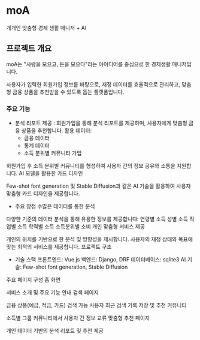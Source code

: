# moA
개개인 맞춤형 경제 생활 매니저 + AI

## 프로젝트 개요
moA는 "사람을 모으고, 돈을 모으다"라는 아이디어를 중심으로 한 경제생활 매니저입니다. 

사용자가 입력한 회원가입 정보를 바탕으로, 
재정 데이터를 효율적으로 관리하고, 맞춤형 금융 상품을 추천받을 수 있도록 돕는 플랫폼입니다.

### 주요 기능
- 분석 리포트 제공
: 회원가입을 통해 분석 리포트를 제공하며, 사용자에게 맞춤형 금융 상품을 추천합니다.
활용 데이터:
  - 금융 데이터
  - 통계 데이터
  - 소득 분위별 커뮤니티 가입

회원가입 후 소득 분위별 커뮤니티를 형성하여 사용자 간의 정보 공유와 소통을 지원합니다.
AI 모델을 활용한 카드 디자인

Few-shot font generation 및 Stable Diffusion과 같은 AI 기술을 활용하여 사용자 맞춤형 카드 디자인을 제공합니다.


- 주요 장점
수많은 데이터를 통한 분석

다양한 기준의 데이터 분석을 통해 유용한 정보를 제공합니다:
연령별 소득
성별 소득
직업별 소득
학력별 소득
소득분위별 소비
개인 맞춤형 서비스 제공

개인의 위치를 기반으로 한 분석 및 방향성을 제시합니다.
사용자의 재정 상태와 목표에 맞는 최적의 서비스를 제공합니다.
프로젝트 구조

- 기술 스택
프론트엔드: Vue.js
백엔드: Django, DRF
데이터베이스: sqlite3
AI 기술: Few-shot font generation, Stable Diffusion

주요 페이지 구성
홈 화면

서비스 소개 및 주요 기능 안내
검색 페이지

금융 상품(예금, 적금, 카드) 검색 가능
사용자 최근 검색 기록 저장 및 추천
커뮤니티

소득별 그룹 커뮤니티에서 사용자 간 정보 교류
맞춤형 추천 페이지

개인 데이터 기반의 분석 리포트 및 추천 제공
